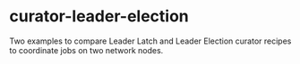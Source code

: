 # curator-leader-election
Two examples to compare Leader Latch and Leader Election curator recipes to coordinate jobs on two network nodes.
